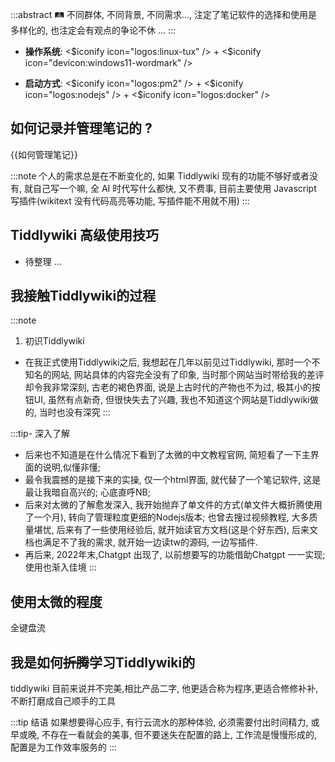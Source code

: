 :::abstract
🛤️ 不同群体, 不同背景, 不同需求..., 注定了笔记软件的选择和使用是多样化的, 也注定会有观点的争论不休 ...
:::


* __操作系统__:  <$iconify icon="logos:linux-tux" /> + <$iconify icon="devicon:windows11-wordmark" />

* __启动方式__: <$iconify icon="logos:pm2" /> + <$iconify icon="logos:nodejs" /> + <$iconify icon="logos:docker" />


## 如何记录并管理笔记的 ?

{{如何管理笔记}}

:::note
个人的需求总是在不断变化的, 如果 Tiddlywiki 现有的功能不够好或者没有, 就自己写一个嘛, 全 AI 时代写什么都快, 又不费事, 目前主要使用 Javascript 写插件(wikitext 没有代码高亮等功能, 写插件能不用就不用)
:::

## Tiddlywiki 高级使用技巧

- 待整理 ...

## 我接触Tiddlywiki的过程

:::note
1. 初识Tiddlywiki
* 在我正式使用Tiddlywiki之后, 我想起在几年以前见过Tiddlywiki, 那时一个不知名的网站, 网站具体的内容完全没有了印象, 当时那个网站当时带给我的差评却令我非常深刻, 古老的褐色界面, 说是上古时代的产物也不为过, 极其小的按钮UI, 虽然有点新奇, 但很快失去了兴趣, 我也不知道这个网站是Tiddlywiki做的, 当时也没有深究
:::

:::tip- 深入了解
* 后来也不知道是在什么情况下看到了太微的中文教程官网, 简短看了一下主界面的说明,似懂非懂;
* 最令我震撼的是接下来的实操, 仅一个html界面, 就代替了一个笔记软件, 这是最让我暗自高兴的; 心底直呼NB; 
* 后来对太微的了解愈发深入, 我开始抛弃了单文件的方式(单文件大概折腾使用了一个月), 转向了管理粒度更细的Nodejs版本; 也曾去搜过视频教程, 大多质量堪忧, 后来有了一些使用经验后, 就开始读官方文档(这是个好东西), 后来文档也满足不了我的需求, 就开始一边读tw的源码, 一边写插件.
* 再后来, 2022年末,Chatgpt 出现了, 以前想要写的功能借助Chatgpt 一一实现; 使用也渐入佳境
:::

## 使用太微的程度

全键盘流

## 我是如何~~折腾~~学习Tiddlywiki的

tiddlywiki 目前来说并不完美,相比产品二字, 他更适合称为程序,更适合修修补补,不断打磨成自己顺手的工具


:::tip 结语
如果想要得心应手, 有行云流水的那种体验, 必须需要付出时间精力, 或早或晚, 不存在一看就会的美事, 但不要迷失在配置的路上, 工作流是慢慢形成的, 配置是为工作效率服务的
:::